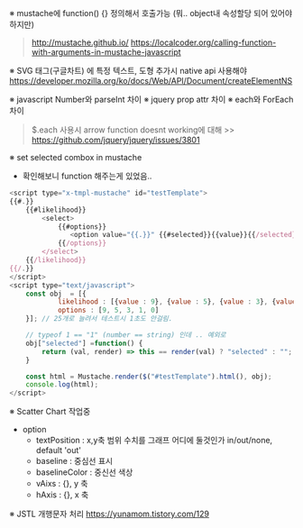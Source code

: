 ※ mustache에 function() {} 정의해서 호출가능  (뭐.. object내 속성할당 되어 있어야 하지만)
   > http://mustache.github.io/
   > https://localcoder.org/calling-function-with-arguments-in-mustache-javascript

※ SVG 태그(구글차트) 에 특정 텍스트, 도형 추가시 native api 사용해야 
   https://developer.mozilla.org/ko/docs/Web/API/Document/createElementNS

※ javascript Number와 parseInt 차이 
※ jquery prop attr 차이
※ each와 ForEach 차이
   > $.each 사용시 arrow function doesnt working에 대해 
      >> https://github.com/jquery/jquery/issues/3801


※ set selected combox in mustache 
- 확인해보니 function 해주는게 있었음.. 
```javascript
<script type="x-tmpl-mustache" id="testTemplate">
{{#.}}
    {{#likelihood}}
        <select>
            {{#options}}
               <option value="{{.}}" {{#selected}}{{value}}{{/selected}}>{{.}}</option>
            {{/options}}
        </select>
    {{/likelihood}}
{{/.}}
</script>
<script type="text/javascript">
    const obj  = [{
            likelihood : [{value : 9}, {value : 5}, {value : 3}, {value : 1}, {value : 0}],
            options : [9, 5, 3, 1, 0]
    }]; // 25개로 늘려서 테스트시 1초도 안걸림.

    // typeof 1 == "1" (number == string) 인데 .. 예외로
    obj["selected"] =function() {
        return (val, render) => this == render(val) ? "selected" : "";
    }

    const html = Mustache.render($("#testTemplate").html(), obj);
    console.log(html);
</script>     
```

※ Scatter Chart 작업중 
- option
   - textPosition : x,y축 범위 수치를 그래프 어디에 둘것인가 in/out/none, default 'out'
   - baseline : 중심선 표시
   - baselineColor : 중신선 색상
   - vAixs : {}, y 축 
   - hAxis : {}, x 축


※ JSTL 개행문자 처리
https://yunamom.tistory.com/129